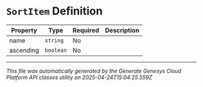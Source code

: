 # `SortItem` Definition

| Property | Type | Required | Description |
|----------|------|----------|-------------|
| name | `string` | No |  |
| ascending | `boolean` | No |  |

---

*This file was automatically generated by the Generate Genesys Cloud Platform API classes utility on 2025-04-24T15:04:25.559Z*